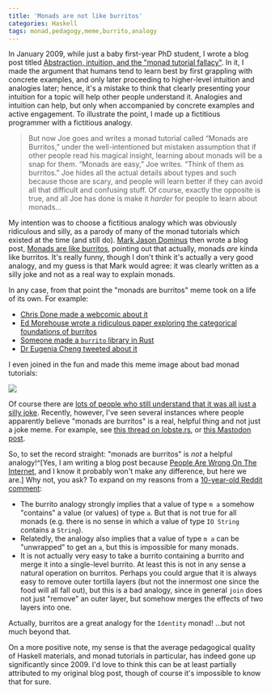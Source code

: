```yaml
---
title: 'Monads are not like burritos'
categories: Haskell
tags: monad,pedagogy,meme,burrito,analogy
---
```


In January 2009, while just a baby first-year PhD student, I wrote a
blog post titled [Abstraction, intuition, and the "monad tutorial
fallacy"](https://byorgey.github.io/blog/posts/2009/01/12/abstraction-intuition-and-the-monad-tutorial-fallacy.html).
In it, I made the argument that humans tend to learn best by first
grappling with concrete examples, and only later proceeding to
higher-level intuition and analogies later; hence, it's a mistake to
think that clearly presenting your intuition for a topic will help
other people understand it.  Analogies and intuition can help, but
only when accompanied by concrete examples and active engagement.  To
illustrate the point, I made up a fictitious programmer with a
fictitious analogy.

> But now Joe goes and writes a monad tutorial called “Monads are
> Burritos,” under the well-intentioned but mistaken assumption that
> if other people read his magical insight, learning about monads will
> be a snap for them. “Monads are easy,” Joe writes. “Think of them as
> burritos.” Joe hides all the actual details about types and such
> because those are scary, and people will learn better if they can
> avoid all that difficult and confusing stuff.  Of course, exactly
> the opposite is true, and all Joe has done is make it _harder_ for
> people to learn about monads...

My intention was to choose a fictitious analogy which was obviously
ridiculous and silly, as a parody of many of the monad tutorials which
existed at the time (and still do).  [Mark Jason Dominus](https://blog.plover.com/meta/about-me.html)
then wrote a blog post, [Monads are like
burritos](https://blog.plover.com/prog/burritos.html), pointing out
that actually, monads _are_ kinda like burritos.  It's really funny,
though I don't think it's actually a very good analogy, and my guess
is that Mark would agree: it was clearly written as a silly joke and
not as a real way to explain monads.

In any case, from that point the "monads are burritos" meme took on a
life of its own.  For example:

- [Chris Done made a webcomic about
  it](https://chrisdone.com/posts/monads-are-burritos/)
- [Ed Morehouse wrote a ridiculous paper exploring the categorical
  foundations of burritos](https://edwardmorehouse.github.io/silliness/burrito_monads.pdf)
- [Someone made a `burrito` library in Rust](https://github.com/withoutboats/burrito)
- [Dr Eugenia Cheng tweeted about it](https://x.com/DrEugeniaCheng/status/1316817271961116679)

I even joined in the fun and made this meme image about bad monad
tutorials:

![](http://ozark.hendrix.edu/~yorgey/pub/monad_tutorial.jpg)

Of course there are [lots of people who still understand that it was all just a silly joke](https://www.reddit.com/r/haskell/comments/6bxk1v/why_monads_always_get_compared_to_burritos/).
Recently, however, I've seen several instances where people apparently
believe "monads are burritos" is a real, helpful thing and not just a
joke meme.  For example, see [this thread on
lobste.rs](https://lobste.rs/s/xmpj1p/you_probably_wrote_half_monad_by_accident),
or [this Mastodon post](https://mathstodon.xyz/@CubeRootOfTrue/114404282908533701).

So, to set the record straight: "monads are burritos" is _not_ a helpful
analogy!^[Yes, I am writing a blog post because [People Are Wrong On
The Internet](https://xkcd.com/386/), and I know it probably won't
make any difference, but here we are.]  Why not, you ask?
To expand on my reasons from a [10-year-old Reddit
comment](https://www.reddit.com/r/haskell/comments/3bdrlj/comment/ct24jmc/):

- The burrito analogy strongly implies that a value of type `m a`
  somehow "contains" a value (or values) of type `a`.  But that is not
  true for all monads (e.g. there is no sense in which a value of type
  `IO String` contains a `String`).
- Relatedly, the analogy also implies that a value of type `m a` can
  be "unwrapped" to get an `a`, but this is impossible for many monads.
- It is not actually very easy to take a burrito containing a burrito
  and merge it into a single-level burrito.  At least this is not in
  any sense a natural operation on burritos.  Perhaps you could argue
  that it is always easy to remove outer tortilla layers (but not the
  innermost one since the food will all fall out), but this is a bad
  analogy, since in general `join` does not just "remove" an outer
  layer, but somehow merges the effects of two layers into one.

Actually, burritos are a great analogy for the `Identity` monad!
...but not much beyond that.

On a more positive note, my sense is that the average
pedagogical quality of Haskell materials, and monad tutorials in
particular, has indeed gone up significantly since 2009.  I'd love to
think this can be at least partially attributed to my original blog
post, though of course it's impossible to know that for sure.
